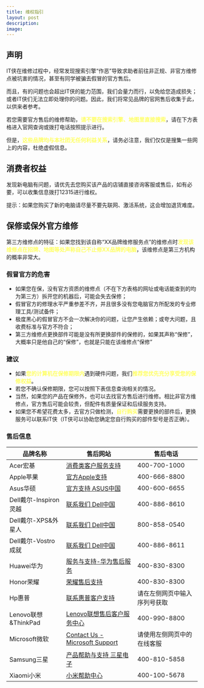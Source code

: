 ```yaml
---
title: 维权指引
layout: post
description: 
image: 
---
```


## 声明

IT侠在维修过程中，经常发现搜索引擎“作恶”导致求助者前往非正规、非官方维修点被坑害的情况，甚至有同学被骗去假冒的官方售后。

而且，有的问题也会超出IT侠的能力范围，我们会量力而行，以免给您造成损失；或者IT侠们无法立即处理你的问题。因此，我们将常见品牌的官网售后收集于此，以供来者参考。

若您需要官方售后的维修帮助，<text style="color: rgb(255, 255, 97); font-weight: bold;">请不要在搜索引擎、地图里直接搜索</text>，请在下方表格进入官网查询或拨打电话按照提示进行。

但是，<text style="color: rgb(255, 255, 97); font-weight: bold;">这些品牌均与本社团无任何利益关系</text>，请务必注意，我们仅仅是搜集一些网上的内容，杜绝虚假信息。

## 消费者权益

发现新电脑有问题，请优先去您购买该产品的店铺直接咨询客服或售后，如有必要，可以收集信息拨打12315进行维权。

提示：如果您购买了新的电脑请尽量不要先联网、激活系统，这会增加退货难度。

## 保修或保外官方维修

第三方维修点的特征：如果您找到该自称“XX品牌维修服务点”的维修点时<text style="color: rgb(255, 255, 97); font-weight: bold;">发现该维修点在招牌、地图等处声称自己不止修XX品牌的电脑</text>，该维修点是第三方机构的概率非常大。

### 假冒官方的危害

- 如果您在保，没有官方资质的维修点（不在下方表格的网址或电话能查到的均为第三方）拆开您的机器后，可能会失去保修；
- 假冒官方的修理水平严重参差不齐，并且很多没有您电脑官方所配发的专业修理工具/测试备件；
- 极度黑心的假冒官方不会一次解决你的问题，让您产生依赖；或夸大问题，且收费标准与官方不符合；
- 第三方维修点更换部件可能是没有所更换部件的保修的，如果其声称“保修”，大概率只是他自己的“保修”，也就是只能在该维修点“保修”

### 建议

- 如果<text style="color: rgb(255, 255, 97); font-weight: bold;">您的计算机在保修期限内</text>遇到硬件问题，我们<text style="color: rgb(255, 255, 97); font-weight: bold;">推荐您优先充分享受您的保修权益</text>。
- 若您不确认保修期限，您可以按照下表信息查询相关的情况。
- 当然，如果您的产品在保修外，也可以去找官方售后进行维修。相比非官方维修点，官方售后可能会较贵，但配件有质量保证和后续服务支持。
- 如果您不希望花费太多，去官方只做检测，<text style="color: rgb(255, 255, 97); font-weight: bold;">自行购买</text>需要更换的部件后，更换服务可以联系IT侠（IT侠可以协助您确定您自行购买的部件型号是否正确）。

### 售后信息

| 品牌名称 | 售后网站 | 售后电话 |
| --- | --- | --- |
| Acer宏基 | [消费类客户服务支持](https://www.acer.com.cn/support.html?type=1) | 400-700-1000 |
| Apple苹果 | [官方Apple支持](https://support.apple.com/zh-cn) | 400-666-8800 |
| Asus华硕 | [官方支持 ASUS中国](https://www.asus.com.cn/support/CallUs) | 400-600-6655 |
| Dell戴尔-Inspiron灵越 | [联系我们 Dell中国](https://www.dell.com/support/incidents-online/cn/zh/cnbsd1/contactus/Dynamic?lwp=rt) | 400-886-8610  |
| Dell戴尔-XPS&外星人 | [联系我们 Dell中国](https://www.dell.com/support/incidents-online/cn/zh/cnbsd1/contactus/Dynamic?lwp=rt) | 800-858-0540 |
| Dell戴尔-Vostro成就 | [联系我们 Dell中国](https://www.dell.com/support/incidents-online/cn/zh/cnbsd1/contactus/Dynamic?lwp=rt) | 400-886-8611 |
| Huawei华为 | [服务与支持-华为售后服务](https://consumer.huawei.com/cn/support/) | 400-830-8300 |
| Honor荣耀 | [荣耀售后支持](https://www.honor.cn/support/) | 400-830-8300 |
| Hp惠普 | [联系惠普客户支持](https://support.hp.com/cn-zh/contact/laptops) | 请在左侧网页中输入序列号获取 |
| Lenovo联想&ThinkPad | [Lenovo联想售后客户服务中心](https://newsupport.lenovo.com.cn/) | 400-990-8800 |
| Microsoft微软 | [Contact Us - Microsoft Support](https://support.microsoft.com/zh-cn/contactus/) | 请使用左侧网页中的在线客服 |
| Samsung三星 | [产品帮助与支持 三星电子](https://www.samsung.com/cn/support/) | 400-810-5858 |
| Xiaomi小米 | [小米帮助中心](https://www.mi.com/service) | 400-100-5678 |
